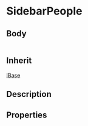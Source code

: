 # SidebarPeople

## Body
```typescript
```

## Inherit

[IBase](./../../base/IBase.md)

## Description

## Properties